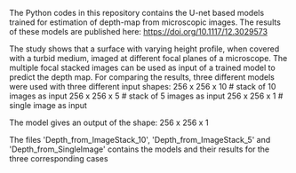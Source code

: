 The Python codes in this repository contains the U-net based models trained for estimation of depth-map from microscopic images. The results of these models are published here:
https://doi.org/10.1117/12.3029573

The study shows that a surface with varying height profile, when covered with a turbid medium, imaged at different focal planes of a microscope. 
The multiple focal stacked images can be used as input of a trained model to predict the depth map.
For comparing the results, three different models were used with three different input shapes: 
256 x 256 x 10  # stack of 10 images as input
256 x 256 x 5  # stack of 5 images as input
256 x 256 x 1  # single image as input

The model gives an output of the shape:
256 x 256 x 1

The files 'Depth_from_ImageStack_10', 'Depth_from_ImageStack_5' and 'Depth_from_SingleImage' contains the models and their results for the three corresponding cases
